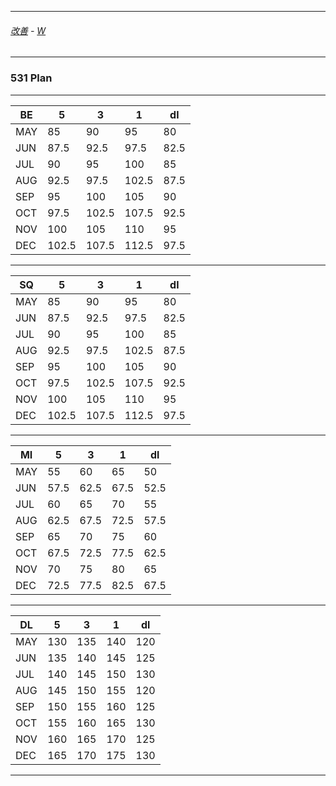 
---

###### [改善](https://github.com/ttltrk/0C/blob/master/README.MD) - [W](https://github.com/ttltrk/ELSE/blob/master/PWR/PWR.MD)

---

### 531 Plan

---

|   BE|    5|    3|    1|   dl| 
|-----|-----|-----|-----|-----| 
|  MAY|   85|   90|   95|   80| 
|  JUN| 87.5| 92.5| 97.5| 82.5| 
|  JUL|   90|   95|  100|   85|
|  AUG| 92.5| 97.5|102.5| 87.5| 
|  SEP|   95|  100|  105|   90| 
|  OCT| 97.5|102.5|107.5| 92.5|
|  NOV|  100|  105|  110|   95| 
|  DEC|102.5|107.5|112.5| 97.5| 


---

|   SQ|    5|    3|    1|   dl| 
|-----|-----|-----|-----|-----| 
|  MAY|   85|   90|   95|   80| 
|  JUN| 87.5| 92.5| 97.5| 82.5| 
|  JUL|   90|   95|  100|   85|
|  AUG| 92.5| 97.5|102.5| 87.5| 
|  SEP|   95|  100|  105|   90| 
|  OCT| 97.5|102.5|107.5| 92.5|
|  NOV|  100|  105|  110|   95| 
|  DEC|102.5|107.5|112.5| 97.5| 

---

|   MI|    5|    3|    1|   dl| 
|-----|-----|-----|-----|-----| 
|  MAY|   55|   60|   65|   50| 
|  JUN| 57.5| 62.5| 67.5| 52.5| 
|  JUL|   60|   65|   70|   55| 
|  AUG| 62.5| 67.5| 72.5| 57.5| 
|  SEP|   65|   70|   75|   60| 
|  OCT| 67.5| 72.5| 77.5| 62.5|
|  NOV|   70|   75|   80|   65| 
|  DEC| 72.5| 77.5| 82.5| 67.5| 


---

|   DL|    5|    3|    1|   dl| 
|-----|-----|-----|-----|-----| 
|  MAY|  130|  135|  140|  120| 
|  JUN|  135|  140|  145|  125| 
|  JUL|  140|  145|  150|  130|  
|  AUG|  145|  150|  155|  120| 
|  SEP|  150|  155|  160|  125| 
|  OCT|  155|  160|  165|  130|  
|  NOV|  160|  165|  170|  125| 
|  DEC|  165|  170|  175|  130|  

---
